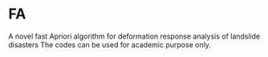 # FA
A novel fast Apriori algorithm for deformation response analysis of landslide disasters
The codes can be used for academic purpose only.
